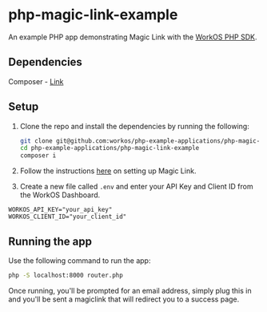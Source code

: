 # php-magic-link-example

An example PHP app demonstrating Magic Link with the [WorkOS PHP SDK](https://github.com/workos/workos-php).

## Dependencies

Composer - [Link](https://getcomposer.org/)

## Setup

1. Clone the repo and install the dependencies by running the following:

   ```bash
   git clone git@github.com:workos/php-example-applications/php-magic-link-example
   cd php-example-applications/php-magic-link-example
   composer i
   ```

2. Follow the instructions [here](https://workos.com/docs/magic-link/guide) on setting up Magic Link.

3. Create a new file called `.env` and enter your API Key and Client ID from the WorkOS Dashboard. 

```
WORKOS_API_KEY="your_api_key"
WORKOS_CLIENT_ID="your_client_id"
```

## Running the app

Use the following command to run the app:

```bash
php -S localhost:8000 router.php
```

Once running, you'll be prompted for an email address, simply plug this in and you'll be sent a magiclink that will redirect you to a success page.
